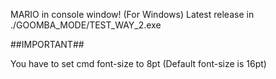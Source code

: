 MARIO in console window! (For Windows)
Latest release in ./GOOMBA_MODE/TEST_WAY_2.exe


##IMPORTANT##

You have to set cmd font-size to 8pt (Default font-size is 16pt)
